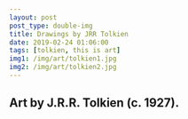 ```yaml
---
layout: post
post_type: double-img
title: Drawings by JRR Tolkien
date: 2019-02-24 01:06:00
tags: [tolkien, this is art]
img1: /img/art/tolkien1.jpg
img2: /img/art/tolkien2.jpg
---
```

## Art by J.R.R. Tolkien (c. 1927).
